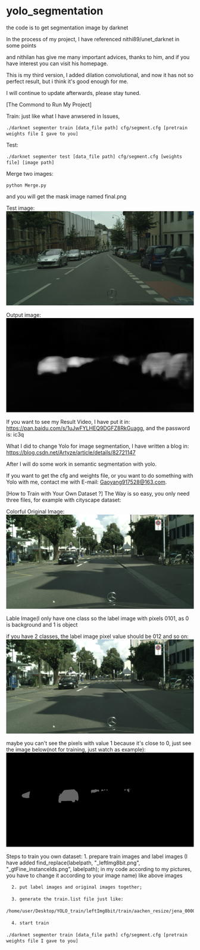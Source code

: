 # yolo_segmentation
the code is to get segmentation image by darknet

In the process of my project, I have referenced nithi89/unet_darknet in some points

and nithilan has give me many important advices, thanks to him, and if you have interest you can visit his homepage.

This is my third version, I added dilation convolutional, and now it has not so perfect result, but i think it's good enough for me. 

I will continue to update afterwards, please stay tuned.

[The Commond to Run My Project]

Train: just like what I have anwsered in Issues,

	./darknet segmenter train [data_file path] cfg/segment.cfg [pretrain weights file I gave to you] 

Test:

	./darknet segmenter test [data_file path] cfg/segment.cfg [weights file] [image path]

Merge two images:

	python Merge.py
	
and you will get the mask image named final.png

Test image:  
![Image text](https://github.com/ArtyZe/yolo_segmentation/blob/master/orig.png)

Output image:
![Image text](https://github.com/ArtyZe/yolo_segmentation/blob/master/pred.png)

If you want to see my Result Video, I have put it in: https://pan.baidu.com/s/1uJwFYLHEQ9DGFZ8RkGuagg, and the password is: ic3q

What I did to change Yolo for image segmentation, I have written a blog in: https://blog.csdn.net/Artyze/article/details/82721147

After I will do some work in semantic segmentation with yolo.

If you want to get the cfg and weights file, or you want to do something with Yolo with me, contact me with E-mail: Gaoyang917528@163.com.
  

[How to Train with Your Own Dataset ?]
The Way is so easy, you only need three files, for example with cityscape dataset:

Colorful Original Image:
![Image text](https://github.com/ArtyZe/yolo_segmentation/blob/master/zurich_000118_000019_leftImg8bit.png)

Lable Image(I only have one class so the label image with pixels 0101, as 0 is background and 1 is object

if you have 2 classes, the label image pixel value should be 012 and so on:
![Image text](https://github.com/ArtyZe/yolo_segmentation/blob/master/zurich_000118_000019_leftImg8bit.png)

maybe you can't see the pixels with value 1 because it's close to 0, just see the image below(not for training, just watch as example):
![Image text](https://github.com/ArtyZe/yolo_segmentation/blob/master/zurich_000118_000019_gtFine_instanceIds_1.png)

Steps to train you own dataset:
      1. prepare train images and label images
		 (I have added 
				find_replace(labelpath, "_leftImg8bit.png", "_gtFine_instanceIds.png", labelpath); 
		  in my code according to my pictures, you have to change it according to your image name) like above images
		  
      2. put label images and original images together;
      
      3. generate the train.list file just like:
			/home/user/Desktop/YOLO_train/leftImg8bit/train/aachen_resize/jena_000012_000019_leftImg8bit.png
	
	  4. start train
	  
	./darknet segmenter train [data_file path] cfg/segment.cfg [pretrain weights file I gave to you] 

